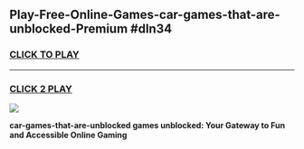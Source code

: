
## Play-Free-Online-Games-car-games-that-are-unblocked-Premium #dln34
<h3>
<a href="https://premium.freeplayer.one?title=car-games-that-are-unblocked&ref=8M">CLICK TO PLAY</a></h3>
<hr>

<h3>
<a href="https://premium.freeplayer.one?title=car-games-that-are-unblocked&ref=8M">CLICK 2 PLAY</a>
  
</h3>

<a href="https://premium.freeplayer.one?title=car-games-that-are-unblocked&ref=8M"><img src="https://clearcache.store/games.png"></a>


**car-games-that-are-unblocked games unblocked: Your Gateway to Fun and Accessible Online Gaming**
